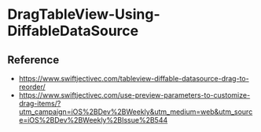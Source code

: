 # DragTableView-Using-DiffableDataSource


## Reference

* https://www.swiftjectivec.com/tableview-diffable-datasource-drag-to-reorder/
* https://www.swiftjectivec.com/use-preview-parameters-to-customize-drag-items/?utm_campaign=iOS%2BDev%2BWeekly&utm_medium=web&utm_source=iOS%2BDev%2BWeekly%2BIssue%2B544
